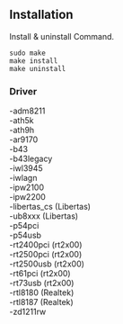 
## Installation


Install & uninstall Command.

```
sudo make
make install
make uninstall
```

### Driver

-adm8211
<br/>
-ath5k
<br/>
-ath9h
<br/>
-ar9170
<br/>
-b43
<br/>
-b43legacy
<br/>
-iwl3945
<br/>
-iwlagn
<br/>
-ipw2100
<br/>
-ipw2200
<br/>
-libertas_cs (Libertas)
<br/>
-ub8xxx (Libertas)
<br/>
-p54pci
<br/>
-p54usb
<br/>
-rt2400pci (rt2x00)
<br/>
-rt2500pci (rt2x00)
<br/>
-rt2500usb (rt2x00)
<br/>
-rt61pci (rt2x00)
<br/>
-rt73usb  (rt2x00)
<br/>
-rtl8180	(Realtek)
<br/>
-rtl8187	(Realtek)
<br/>
-zd1211rw
<br/>

